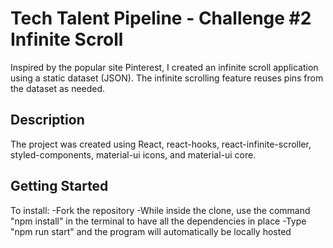 # Tech Talent Pipeline - Challenge #2 Infinite Scroll 

Inspired by the popular site Pinterest, I created an infinite scroll application using a static dataset (JSON).  The infinite scrolling feature reuses pins from the dataset as needed. 



## Description

The project was created using React, react-hooks, react-infinite-scroller, styled-components, material-ui icons, and material-ui core.

## Getting Started

To install:
-Fork the repository
-While inside the clone, use the command "npm install" in the terminal to have all the dependencies in place
-Type "npm run start" and the program will automatically be locally hosted


